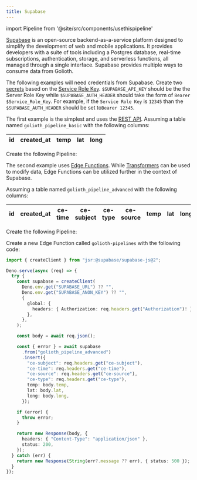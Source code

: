 ```yaml
---
title: Supabase
---
```


import Pipeline from '@site/src/components/usethispipeline'

[Supabase](https://supabase.com/) is an open-source backend-as-a-service
platform designed to simplify the development of web and mobile applications. It
provides developers with a suite of tools including a Postgres database,
real-time subscriptions, authentication, storage, and serverless functions, all
managed through a single interface. Supabase provides multiple ways to consume
data from Golioth.

The following examples will need credentials from Supabase. Create two
[secrets](/data-routing/secrets) based on the [Service Role
Key](https://supabase.com/docs/guides/api/api-keys#the-servicerole-key).
`$SUPABASE_API_KEY` should be the the Server Role Key while
`$SUPABASE_AUTH_HEADER` should take the form of `Bearer $Service_Role_Key`. For
example, if the `Service Role Key` is `12345` than the `$SUPABASE_AUTH_HEADER`
should be set to`Bearer 12345`.

The first example is the simplest and uses the [REST
API](https://supabase.com/docs/guides/api). Assuming a table named
`golioth_pipeline_basic` with the following columns:

| id | created_at | temp | lat | long |
| -- | ---------- | ---- | --- | ---- |

Create the following Pipeline:

<Pipeline link='https://console.golioth.io/pipeline?name=Supabase%20REST%20API%20Example&pipeline=ZmlsdGVyOgogIHBhdGg6ICIqIgogIGNvbnRlbnRfdHlwZTogYXBwbGljYXRpb24vanNvbgpzdGVwczoKICAtIG5hbWU6IHN0ZXAwCiAgICBkZXN0aW5hdGlvbjoKICAgICAgdHlwZTogd2ViaG9vawogICAgICB2ZXJzaW9uOiB2MQogICAgICBwYXJhbWV0ZXJzOgogICAgICAgIHVybDogaHR0cHM6Ly9yZ2djcW9zbHRxb3Bjd3R3d2hrYy5zdXBhYmFzZS5jby9yZXN0L3YxL2dvbGlvdGhfcGlwZWxpbmVfYmFzaWMKICAgICAgICBoZWFkZXJzOgogICAgICAgICAgQXV0aG9yaXphdGlvbjogJFNVUEFCQVNFX0FVVEhfSEVBREVSCiAgICAgICAgICBhcGlrZXk6ICRTVVBBQkFTRV9BUElfS0VZ'/>

The second example uses
[Edge Functions](https://supabase.com/docs/guides/functions). While
[Transformers](/data-routing/transformers) can be used to modify data, Edge
Functions can be utilized further in the context of Supabase.

Assuming a table named `golioth_pipeline_advanced` with the following columns:

| id | created_at | ce-time | ce-subject | ce-type | ce-source | temp | lat | long |
| -- | ---------- | ------- | ---------- | ------- | --------- | ---- | --- | ---- |

Create the following Pipeline:

<Pipeline link='https://console.golioth.io/pipeline?name=Supabase%20Edge%20Function%20Example&pipeline=ZmlsdGVyOgogIHBhdGg6ICIqIgogIGNvbnRlbnRfdHlwZTogYXBwbGljYXRpb24vanNvbgpzdGVwczoKICAtIG5hbWU6IHN0ZXAwCiAgICBkZXN0aW5hdGlvbjoKICAgICAgdHlwZTogd2ViaG9vawogICAgICB2ZXJzaW9uOiB2MQogICAgICBwYXJhbWV0ZXJzOgogICAgICAgIHVybDogaHR0cHM6Ly9yZ2djcW9zbHRxb3Bjd3R3d2hrYy5zdXBhYmFzZS5jby9mdW5jdGlvbnMvdjEvZ29saW90aC1waXBlbGluZQogICAgICAgIGhlYWRlcnM6CiAgICAgICAgICBBdXRob3JpemF0aW9uOiAkU1VQQUJBU0VfQVVUSF9IRUFERVIKICAgICAgICAgIGFwaWtleTogJFNVUEFCQVNFX0FQSV9LRVkK'/>

Create a new Edge Function called `golioth-pipelines` with the following code:

```ts
import { createClient } from "jsr:@supabase/supabase-js@2";

Deno.serve(async (req) => {
  try {
    const supabase = createClient(
      Deno.env.get("SUPABASE_URL") ?? "",
      Deno.env.get("SUPABASE_ANON_KEY") ?? "",
      {
        global: {
          headers: { Authorization: req.headers.get("Authorization")! },
        },
      },
    );

    const body = await req.json();

    const { error } = await supabase
      .from("golioth_pipeline_advanced")
      .insert({
        "ce-subject": req.headers.get("ce-subject"),
        "ce-time": req.headers.get("ce-time"),
        "ce-source": req.headers.get("ce-source"),
        "ce-type": req.headers.get("ce-type"),
        temp: body.temp,
        lat: body.lat,
        long: body.long,
      });

    if (error) {
      throw error;
    }

    return new Response(body, {
      headers: { "Content-Type": "application/json" },
      status: 200,
    });
  } catch (err) {
    return new Response(String(err?.message ?? err), { status: 500 });
  }
});
```
